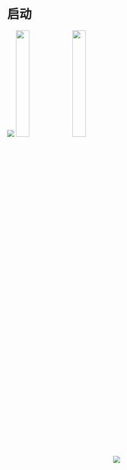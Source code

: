 # 启动
<div align="left"> 
  <img src="https://metrics.lecoq.io/Alanyaeer?template=classic&config.timezone=Asia%2FShanghai"> 
 <img   width="25%" src="https://github-readme-stats.vercel.app/api?username=Alanyaeer&hide_title=true&hide_border=true&show_icons=trueline_height=21&text_color=000&icon_color=000&bg_color=0,ea6161,ffc64d,fffc4d,52fa5a&theme=graywhite" />
   <img width="25%" src="https://github-readme-stats.vercel.app/api/top-langs/?username=Alanyaeer&hide_title=true&hide_border=true&layout=compact&langs_count=6&text_color=000&icon_color=fff&bg_color=0,52fa5a,4dfcff,c64dff&theme=graywhite" /> 
</div> 

<div align="center"> <img src="https://github-readme-activity-graph.vercel.app/graph?username=Alanyaeer&theme=dracula"> </div>
